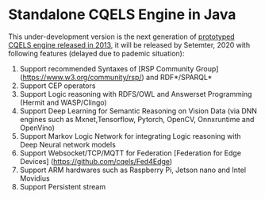 # Standalone CQELS Engine in Java
This under-development version is the next generation of [ prototyped CQELS engine released in 2013](https://github.com/cqels/CQELS-1.x), it will be released by Setemter, 2020 with following features (delayed due to pademic situation):

1. Support recommended Syntaxes of [RSP Community Group] (https://www.w3.org/community/rsp/) and RDF*/SPARQL*
2. Support CEP operators
3. Support Logic reasoning with RDFS/OWL and  Answerset Programming (Hermit and WASP/Clingo) 
4. Support Deep Learning for Semantic Reasoning on Vision Data (via DNN engines such as Mxnet,Tensorflow, Pytorch, OpenCV, Onnxruntime and OpenVino)
5. Support Markov Logic Network for integrating Logic reasoning with Deep Neural network models
6. Support Websocket/TCP/MQTT  for Federation [Federation for Edge Devices] (https://github.com/cqels/Fed4Edge)
7. Support ARM hardwares such as Raspberry Pi, Jetson nano and Intel Movidius
8. Support Persistent stream
